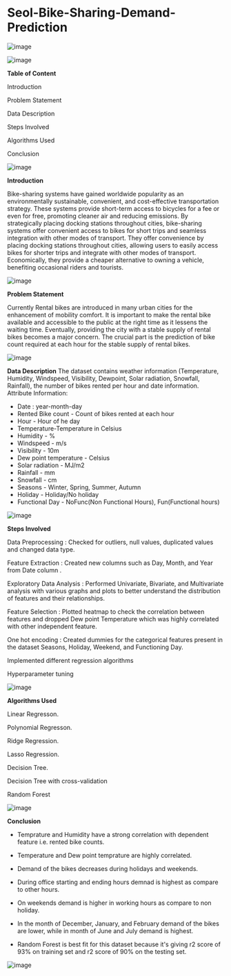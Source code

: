 # Seol-Bike-Sharing-Demand-Prediction
![image](https://github.com/Pradeep1023/Seol-Bike-Sharing-Demand-Prediction/assets/112772717/1642379b-d5aa-46f8-b875-d0309b04af49)

![image](https://github.com/Pradeep1023/Seol-Bike-Sharing-Demand-Prediction/assets/112772717/3f824899-b63d-4e31-87f2-a47f387eea38)


**Table of Content**

Introduction

Problem Statement

Data Description

Steps Involved

Algorithms Used

Conclusion

![image](https://github.com/Pradeep1023/Seol-Bike-Sharing-Demand-Prediction/assets/112772717/c973c5e2-849e-4a41-9ce0-fc79affa4683)


**Introduction**

Bike-sharing systems have gained worldwide popularity as an environmentally sustainable, convenient, and cost-effective transportation strategy. These systems provide short-term access to bicycles for a fee or even for free, promoting cleaner air and reducing emissions. By strategically placing docking stations throughout cities, bike-sharing systems offer convenient access to bikes for short trips and seamless integration with other modes of transport. They offer convenience by placing docking stations throughout cities, allowing users to easily access bikes for shorter trips and integrate with other modes of transport. Economically, they provide a cheaper alternative to owning a vehicle, benefiting occasional riders and tourists.

![image](https://github.com/Pradeep1023/Seol-Bike-Sharing-Demand-Prediction/assets/112772717/794645e4-917b-4e1f-9795-afba5b6c8004)


**Problem Statement**

Currently Rental bikes are introduced in many urban cities for the enhancement of mobility comfort. It is important to make the rental bike available and accessible to the public at the right time as it lessens the waiting time. Eventually, providing the city with a stable supply of rental bikes becomes a major concern. The crucial part is the prediction of bike count required at each hour for the stable supply of rental bikes.

![image](https://github.com/Pradeep1023/Seol-Bike-Sharing-Demand-Prediction/assets/112772717/a8350716-f1b4-47dc-aa96-3e025adbdaac)


**Data Description**
The dataset contains weather information (Temperature, Humidity, Windspeed, Visibility, Dewpoint, Solar radiation, Snowfall, Rainfall), the number of bikes rented per hour and date information.
Attribute Information:
* Date : year-month-day
* Rented Bike count - Count of bikes rented at each hour
* Hour - Hour of he day
* Temperature-Temperature in Celsius
* Humidity - %
* Windspeed - m/s
* Visibility - 10m
* Dew point temperature - Celsius
* Solar radiation - MJ/m2
* Rainfall - mm
* Snowfall - cm
* Seasons - Winter, Spring, Summer, Autumn
* Holiday - Holiday/No holiday
* Functional Day - NoFunc(Non Functional Hours), Fun(Functional hours)

![image](https://github.com/Pradeep1023/Seol-Bike-Sharing-Demand-Prediction/assets/112772717/1b4ad787-c8b0-4fbb-9720-1e85ec1bf377)


**Steps Involved** 

Data Preprocessing : Checked for outliers, null values, duplicated values and changed data type.

Feature Extraction : Created new columns such as Day, Month, and Year from Date column .

Exploratory Data Analysis : Performed Univariate, Bivariate, and Multivariate analysis with various graphs and plots to better understand the distribution of features and their relationships.

Feature Selection : Plotted heatmap to check the correlation between features and dropped Dew point Temperature which was highly correlated with other independent feature.

One hot encoding : Created dummies for the categorical features present in the dataset Seasons, Holiday, Weekend, and Functioning Day.

Implemented different regression algorithms

Hyperparameter tuning 

![image](https://github.com/Pradeep1023/Seol-Bike-Sharing-Demand-Prediction/assets/112772717/942053f1-0a33-4733-8814-dfcf0876cb42)


**Algorithms Used**

Linear Regresson.

Polynomial Regresson.

Ridge Regression.

Lasso Regression.

Decision Tree.

Decision Tree with cross-validation

Random Forest

![image](https://github.com/Pradeep1023/Seol-Bike-Sharing-Demand-Prediction/assets/112772717/9b0c5d7c-5ba7-4590-981a-028e4157cbd3)


**Conclusion**

* Temprature and Humidity have a strong correlation with dependent feature i.e. rented bike counts.
  
* Temperature and Dew point temprature are highly correlated.

* Demand of the bikes decreases during holidays and weekends.

* During office starting and ending hours demnad is highest as compare to other hours.

* On weekends demand is higher in working hours as compare to non holiday.

* In the month of December, January, and February demand of the bikes are lower, while in month of June and July demand is highest.

* Random Forest is best fit for this dataset because it's giving r2 score of 93% on training set and r2 score of 90% on the testing set. 

![image](https://github.com/Pradeep1023/Seol-Bike-Sharing-Demand-Prediction/assets/112772717/f2a3dc99-180d-4b6a-ab0f-e3cbae715c5a)
